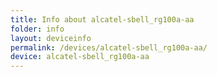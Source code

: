 ```yaml
---
title: Info about alcatel-sbell_rg100a-aa
folder: info
layout: deviceinfo
permalink: /devices/alcatel-sbell_rg100a-aa/
device: alcatel-sbell_rg100a-aa
---
```


